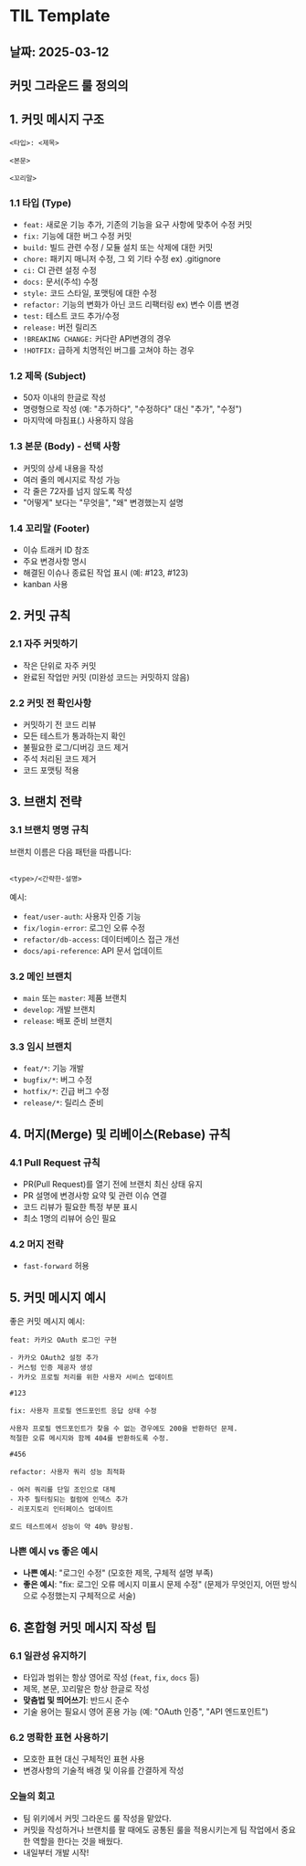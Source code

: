 # TIL Template

## 날짜: 2025-03-12

## 커밋 그라운드 룰 정의의

## 1. 커밋 메시지 구조
```
<타입>: <제목>

<본문>

<꼬리말>
```
### 1.1 타입 (Type)

- `feat:` 새로운 기능 추가, 기존의 기능을 요구 사항에 맞추어 수정 커밋
- `fix:` 기능에 대한 버그 수정 커밋
- `build:` 빌드 관련 수정 / 모듈 설치 또는 삭제에 대한 커밋
- `chore:` 패키지 매니저 수정, 그 외 기타 수정 ex) .gitignore
- `ci:` CI 관련 설정 수정
- `docs:` 문서(주석) 수정
- `style:` 코드 스타일, 포맷팅에 대한 수정
- `refactor:` 기능의 변화가 아닌 코드 리팩터링 ex) 변수 이름 변경
- `test:` 테스트 코드 추가/수정
- `release:` 버전 릴리즈
- `!BREAKING CHANGE:` 커다란 API변경의 경우
- `!HOTFIX:` 급하게 치명적인 버그를 고쳐야 하는 경우

### 1.2 제목 (Subject)

- 50자 이내의 한글로 작성
- 명령형으로 작성 (예: "추가하다", "수정하다" 대신 "추가", "수정")
- 마지막에 마침표(.) 사용하지 않음

### 1.3 본문 (Body) - 선택 사항

- 커밋의 상세 내용을 작성
- 여러 줄의 메시지로 작성 가능
- 각 줄은 72자를 넘지 않도록 작성
- "어떻게" 보다는 "무엇을", "왜" 변경했는지 설명

### 1.4 꼬리말 (Footer)

- 이슈 트래커 ID 참조
- 주요 변경사항 명시
- 해결된 이슈나 종료된 작업 표시 (예:  #123,  #123)
- kanban 사용

## 2. 커밋 규칙
### 2.1 자주 커밋하기

- 작은 단위로 자주 커밋
- 완료된 작업만 커밋 (미완성 코드는 커밋하지 않음)

### 2.2 커밋 전 확인사항

- 커밋하기 전 코드 리뷰
- 모든 테스트가 통과하는지 확인
- 불필요한 로그/디버깅 코드 제거
- 주석 처리된 코드 제거
- 코드 포맷팅 적용

## 3. 브랜치 전략

### 3.1 브랜치 명명 규칙

브랜치 이름은 다음 패턴을 따릅니다:

```

<type>/<간략한-설명>
```

예시: 

- `feat/user-auth`: 사용자 인증 기능
- `fix/login-error`: 로그인 오류 수정
- `refactor/db-access`: 데이터베이스 접근 개선
- `docs/api-reference`: API 문서 업데이트

### 3.2 메인 브랜치

- `main` 또는 `master`: 제품 브랜치
- `develop`: 개발 브랜치
- `release`: 배포 준비 브랜치

### 3.3 임시 브랜치

- `feat/*`: 기능 개발
- `bugfix/*`: 버그 수정
- `hotfix/*`: 긴급 버그 수정
- `release/*`: 릴리스 준비

## 4. 머지(Merge) 및 리베이스(Rebase) 규칙

### 4.1 Pull Request 규칙

- PR(Pull Request)를 열기 전에 브랜치 최신 상태 유지
- PR 설명에 변경사항 요약 및 관련 이슈 연결
- 코드 리뷰가 필요한 특정 부분 표시
- 최소 1명의 리뷰어 승인 필요

### 4.2 머지 전략

- `fast-forward` 허용

## 5. 커밋 메시지 예시

좋은 커밋 메시지 예시:

```
feat: 카카오 OAuth 로그인 구현

- 카카오 OAuth2 설정 추가
- 커스텀 인증 제공자 생성
- 카카오 프로필 처리를 위한 사용자 서비스 업데이트

#123

```

```
fix: 사용자 프로필 엔드포인트 응답 상태 수정

사용자 프로필 엔드포인트가 찾을 수 없는 경우에도 200을 반환하던 문제.
적절한 오류 메시지와 함께 404를 반환하도록 수정.

#456
```

```
refactor: 사용자 쿼리 성능 최적화

- 여러 쿼리를 단일 조인으로 대체
- 자주 필터링되는 컬럼에 인덱스 추가
- 리포지토리 인터페이스 업데이트

로드 테스트에서 성능이 약 40% 향상됨.
```

### 나쁜 예시 vs 좋은 예시

- **나쁜 예시**: "로그인 수정" (모호한 제목, 구체적 설명 부족)
- **좋은 예시**: "fix: 로그인 오류 메시지 미표시 문제 수정"
(문제가 무엇인지, 어떤 방식으로 수정했는지 구체적으로 서술)

## 6. 혼합형 커밋 메시지 작성 팁

### 6.1 일관성 유지하기

- 타입과 범위는 항상 영어로 작성 (`feat`, `fix`, `docs` 등)
- 제목, 본문, 꼬리말은 항상 한글로 작성
- **맞춤법 및 띄어쓰기**: 반드시 준수
- 기술 용어는 필요시 영어 혼용 가능 (예: "OAuth 인증", "API 엔드포인트")

### 6.2 명확한 표현 사용하기

- 모호한 표현 대신 구체적인 표현 사용
- 변경사항의 기술적 배경 및 이유를 간결하게 작성

### 오늘의 회고 
- 팀 위키에서 커밋 그라운드 룰 작성을 맡았다.
- 커밋을 작성하거나 브랜치를 팔 때에도 공통된 룰을 적용시키는게 팀 작업에서 중요한 역할을 한다는 것을 배웠다.
- 내일부터 개발 시작!